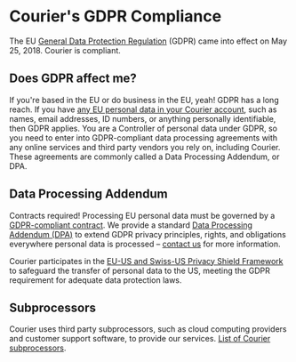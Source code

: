 # Courier's GDPR Compliance

The EU [General Data Protection Regulation](https://en.wikipedia.org/wiki/General_Data_Protection_Regulation) (GDPR) came into effect on May 25, 2018. Courier is compliant.

## Does GDPR affect me?

If you're based in the EU or do business in the EU, yeah! GDPR has a long reach. If you have [any EU personal data in your Courier account](https://ico.org.uk/for-organisations/guide-to-the-general-data-protection-regulation-gdpr/key-definitions/), such as names, email addresses, ID numbers, or anything personally identifiable, then GDPR applies. You are a Controller of personal data under GDPR, so you need to enter into GDPR-compliant data processing agreements with any online services and third party vendors you rely on, including Courier. These agreements are commonly called a Data Processing Addendum, or DPA.

## Data Processing Addendum

Contracts required! Processing EU personal data must be governed by a [GDPR-compliant contract](https://gdpr-info.eu/art-28-gdpr/). We provide a standard [Data Processing Addendum (DPA)](dpa.md) to extend GDPR privacy principles, rights, and obligations everywhere personal data is processed – [contact us](mailto:support@trycourier.com) for more information.

Courier participates in the [EU-US and Swiss-US Privacy Shield Framework](privacy-shield.md) to safeguard the transfer of personal data to the US, meeting the GDPR requirement for adequate data protection laws.

## Subprocessors

Courier uses third party subprocessors, such as cloud computing providers and customer support software, to provide our services. [List of Courier subprocessors](subprocessors.md).
